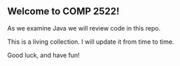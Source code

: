 ## Welcome to COMP 2522!

As we examine Java we will review code in this repo.

This is a living collection. I will update it from time to time.

Good luck, and have fun!
